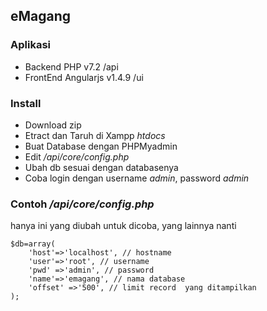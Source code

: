 ## eMagang

### Aplikasi
- Backend PHP v7.2  /api
- FrontEnd Angularjs v1.4.9 /ui


### Install
- Download zip
- Etract dan Taruh di Xampp _htdocs_
- Buat Database dengan PHPMyadmin
- Edit _/api/core/config.php_
- Ubah db sesuai dengan databasenya
- Coba login dengan username _admin_, password _admin_

### Contoh _/api/core/config.php_

hanya ini yang diubah untuk dicoba, yang lainnya nanti

 ```
 $db=array(
     'host'=>'localhost', // hostname
     'user'=>'root', // username
     'pwd' =>'admin', // password
     'name'=>'emagang', // nama database
     'offset' =>'500', // limit record  yang ditampilkan
 );

 ```
